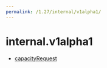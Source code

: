 ```yaml
---
permalink: /1.27/internal/v1alpha1/
---
```


# internal.v1alpha1



* [capacityRequest](capacityRequest.md)